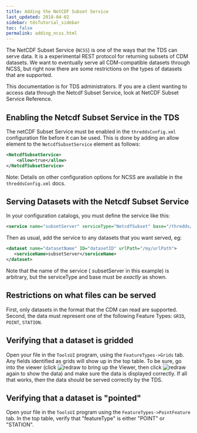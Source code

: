 ```yaml
---
title: Adding the NetCDF Subset Service
last_updated: 2018-04-02
sidebar: tdsTutorial_sidebar
toc: false
permalink: adding_ncss.html
---
```


The NetCDF Subset Service (`NCSS`) is one of the ways that the TDS can serve data.
It is a experimental REST protocol for returning subsets of CDM datasets.
We want to eventually serve all CDM-compatible datasets through NCSS, but right now there are some restrictions on the types of datasets that are supported.

This documentation is for TDS administrators.
If you are a client wanting to access data through the Netcdf Subset Service, look at NetCDF Subset Service Reference.

## Enabling the Netcdf Subset Service in the TDS

The netCDF Subset Service must be enabled in the `threddsConfig.xml` configuration file before it can be used.
This is done by adding an allow element to the `NetcdfSubsetService` element as follows:

~~~xml
<NetcdfSubsetService>
    <allow>true</allow>
</NetcdfSubsetService>
~~~

Note: Details on other configuration options for NCSS are available in the `threddsConfig.xml` docs.

## Serving Datasets with the Netcdf Subset Service

In your configuration catalogs, you must define the service like this:

~~~xml
<service name="subsetServer" serviceType="NetcdfSubset" base="/thredds/ncss/" />
~~~

Then as usual, add the service to any datasets that you want served, eg:

~~~xml
<dataset name="datasetName" ID="datasetID" urlPath="/my/urlPath"> 
   <serviceName>subsetServer</serviceName> 
</dataset> 
~~~

Note that the name of the service ( subsetServer in this example) is arbitrary, but the serviceType and base must be _exactly_ as shown.

## Restrictions on what files can be served

First, only datasets in the format that the CDM can read are supported. Second, the data must represent one of the following Feature Types: `GRID`, `POINT`, `STATION`.

## Verifying that a dataset is gridded

Open your file in the `ToolsUI` program, using the `FeatureTypes->Grids` tab.
Any fields identified as grids will show up in the top table.
To be sure, go into the viewer (click ![redraw](images/tds/tutorial/tds_configuration/redraw.gif) to bring up the Viewer, then click ![redraw](images/tds/tutorial/tds_configuration/redraw.gif) again to show the data) and make sure the data is displayed correctly.
If all that works, then the data should be served correctly by the TDS.

## Verifying that a dataset is "pointed"

Open your file in the `ToolsUI` program using the `FeatureTypes->PointFeature` tab.
In the top table, verify that "featureType" is either "POINT" or "STATION".
